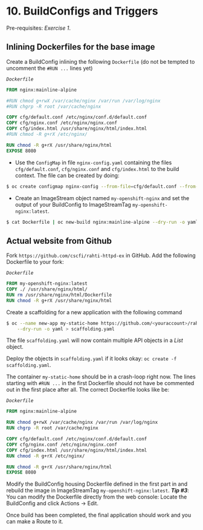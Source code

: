 # 10. BuildConfigs and Triggers

Pre-requisites: *Exercise 1*.

## Inlining Dockerfiles for the base image

Create a BuildConfig inlining the following `Dockerfile` (do not be tempted to uncomment the `#RUN ...` lines yet)

*`Dockerfile`*
```Dockerfile
FROM nginx:mainline-alpine

#RUN chmod g+rwX /var/cache/nginx /var/run /var/log/nginx
#RUN chgrp -R root /var/cache/nginx

COPY cfg/default.conf /etc/nginx/conf.d/default.conf
COPY cfg/nginx.conf /etc/nginx/nginx.conf
COPY cfg/index.html /usr/share/nginx/html/index.html
#RUN chmod -R g+rX /etc/nginx/

RUN chmod -R g+rX /usr/share/nginx/html
EXPOSE 8080
```

* Use the `ConfigMap` in file `nginx-config.yaml` containing the files `cfg/default.conf`, `cfg/nginx.conf` and `cfg/index.html` to the build context. The file can be created by doing:

```bash
$ oc create configmap nginx-config --from-file=cfg/default.conf --from-file=cfg/nginx.conf --from-file=cfg/index.html --dry-run -o yaml >nginx-config.yaml
```

* Create an ImageStream object named `my-openshift-nginx` and set the output of your BuildConfig to ImageStreamTag `my-openshift-nginx:latest`.

```bash
$ cat Dockerfile | oc new-build nginx:mainline-alpine --dry-run -o yaml --allow-missing-images -D - > bcs.yaml
```

## Actual website from Github

Fork `https://github.com/cscfi/rahti-httpd-ex` in GitHub. Add the following Dockerfile to your fork:

*`Dockerfile`*
```Dockerfile
FROM my-openshift-nginx:latest
COPY ./ /usr/share/nginx/html/
RUN rm /usr/share/nginx/html/Dockerfile
RUN chmod -R g+rX /usr/share/nginx/html
```

Create a scaffolding for a new application with the following command
```bash
$ oc --name new-app my-static-home https://github.com/<youraccount>/rahti-httpd-ex \
    --dry-run -o yaml > scaffolding.yaml
```

The file `scaffolding.yaml` will now contain multiple API objects in a *List* object.

Deploy the objects in `scaffolding.yaml` if it looks okay: `oc create -f scaffolding.yaml`.

The container `my-static-home` should be in a crash-loop right now. The lines starting with `#RUN ...` in the first Dockerfile should not have be commented out in the first place after all. The correct Dockerfile looks like be:

*`Dockerfile`*
```Dockerfile
FROM nginx:mainline-alpine

RUN chmod g+rwX /var/cache/nginx /var/run /var/log/nginx
RUN chgrp -R root /var/cache/nginx

COPY cfg/default.conf /etc/nginx/conf.d/default.conf
COPY cfg/nginx.conf /etc/nginx/nginx.conf
COPY cfg/index.html /usr/share/nginx/html/index.html
RUN chmod -R g+rX /etc/nginx/

RUN chmod -R g+rX /usr/share/nginx/html
EXPOSE 8080
```

Modify the BuildConfig housing Dockerfile defined in the first part in and rebuild the image in ImageStreamTag `my-openshift-nginx:latest`. ***Tip #3***: You can modify the Dockerfile directly from the web console: Locate the BuildConfig and click Actions → Edit.

Once build has been completed, the final application should work and you can make a Route to it.


